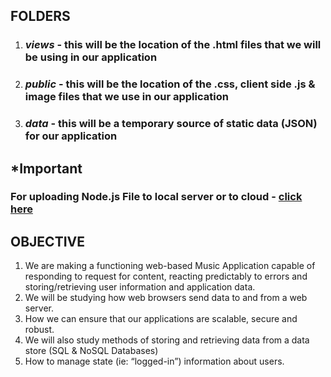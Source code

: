## FOLDERS

1. ### *views* - this will be the location of the .html files that we will be using in our application
2. ### _public_ - this will be the location of the .css, client side .js & image files that we use in our application
3. ### *data* - this will be a temporary source of static data (JSON) for our application

## *Important
### For uploading Node.js File to local server or to cloud - [click here](https://cloudinary.com/blog/node_js_file_upload_to_a_local_server_or_to_the_cloud)

## OBJECTIVE
1. We are making a functioning web-based Music Application capable of responding to request for content, reacting predictably to errors and storing/retrieving user information and application data.
2. We will be studying how web browsers send data to and from a web server.
3. How we can ensure that our applications are scalable, secure and robust. 
4. We will also study methods of storing and retrieving data from a data store (SQL & NoSQL Databases)
5. How to manage state (ie: “logged-in”) information about users.